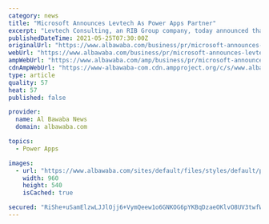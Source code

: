 ```yaml
---
category: news
title: "Microsoft Announces Levtech As Power Apps Partner"
excerpt: "Levtech Consulting, an RIB Group company, today announced that it has extended its partnership with Microsoft to be a certified Power Apps Partner Levtech Consulting, an RIB Group company ..."
publishedDateTime: 2021-05-25T07:30:00Z
originalUrl: "https://www.albawaba.com/business/pr/microsoft-announces-levtech-power-apps-partner-1429413"
webUrl: "https://www.albawaba.com/business/pr/microsoft-announces-levtech-power-apps-partner-1429413"
ampWebUrl: "https://www.albawaba.com/amp/business/pr/microsoft-announces-levtech-power-apps-partner-1429413"
cdnAmpWebUrl: "https://www-albawaba-com.cdn.ampproject.org/c/s/www.albawaba.com/amp/business/pr/microsoft-announces-levtech-power-apps-partner-1429413"
type: article
quality: 57
heat: 57
published: false

provider:
  name: Al Bawaba News
  domain: albawaba.com

topics:
  - Power Apps

images:
  - url: "https://www.albawaba.com/sites/default/files/styles/default/public/2021-05/Anilesh%20Kumar%2C%20CEO%2C%20Levtech%20Consulting.JPG?itok=FNOzJPpk"
    width: 960
    height: 540
    isCached: true

secured: "RiShe+uSamElzwLJJlOjj6+VymQeew1o6GNKOG6pYKBqDzaeOKlvO8UV3twfWkzd22SjjCtfPbsWtuwbeQ4/9OpY+WxW0DAlDlZwtFl43xAuqkLua56pLG6RmByj4pg2UNtDwZt4ZGEdvqP8Rn5JkT9SWsSL+qmjLLsYmKWEgSSZrMc/JHP27eFrbSq9Hv++q7cPylRGvdw5Bj/0vC8mdEtx6WRwyp7qCYvUQDVLXcIfXhiLVZxhxz8PuD4/bhriyu8SSntc/kn/5/Dq9MjwOYUCrx8jclOd5zBaXXjWYouA9GVqA464RRKXc343G9Cpq0hxfNBG8FAdSsDYkqXEmhUFyPDgXenEePQ8j316Qls=;m4HPQQbPg1UwZ0kNqB8yrg=="
---
```


